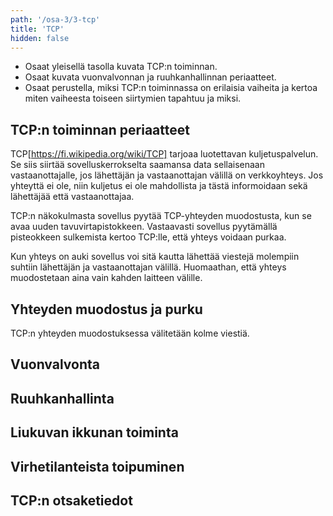 ```yaml
---
path: '/osa-3/3-tcp'
title: 'TCP'
hidden: false
---
```


<text-box variant='learningObjectives' name='Oppimistavoitteet'>

- Osaat yleisellä tasolla kuvata TCP:n toiminnan.
- Osaat kuvata vuonvalvonnan ja ruuhkanhallinnan periaatteet.
- Osaat perustella, miksi TCP:n toiminnassa on erilaisia vaiheita ja kertoa miten vaiheesta toiseen siirtymien tapahtuu ja miksi.

</text-box>


## TCP:n toiminnan periaatteet

TCP[https://fi.wikipedia.org/wiki/TCP] tarjoaa luotettavan kuljetuspalvelun. Se siis siirtää sovelluskerrokselta saamansa data sellaisenaan vastaanottajalle, jos lähettäjän ja vastaanottajan välillä on verkkoyhteys. Jos yhteyttä ei ole, niin kuljetus ei ole mahdollista ja tästä informoidaan sekä lähettäjää että vastaanottajaa.

TCP:n näkokulmasta sovellus pyytää TCP-yhteyden muodostusta, kun se avaa uuden tavuvirtapistokkeen. Vastaavasti sovellus pyytämällä pisteokkeen sulkemista kertoo TCP:lle, että yhteys voidaan purkaa.

Kun yhteys on auki sovellus voi sitä kautta lähettää viestejä molempiin suhtiin lähettäjän ja vastaanottajan välillä. Huomaathan, että yhteys muodostetaan aina vain kahden laitteen välille.

## Yhteyden muodostus ja purku

TCP:n yhteyden muodostuksessa välitetään kolme viestiä.

## Vuonvalvonta


## Ruuhkanhallinta


## Liukuvan ikkunan toiminta


## Virhetilanteista toipuminen


## TCP:n otsaketiedot
